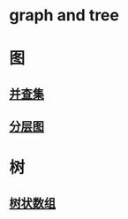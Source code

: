 # graph and tree
# 图
## [并查集](markdown\graph\union.md)
## [分层图](markdown\graph\flo.md)
# 树
## [树状数组](markdown\graph\BIT.md)